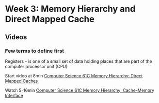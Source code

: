 # Week 3: Memory Hierarchy and Direct Mapped Cache

## Videos

### Few terms to define first
Registers - is one of a small set of data holding places that are part of the computer processor unit (CPU)

Start video at 8min [Computer Science 61C Memory Hierarchy: Direct Mapped Caches](https://www.youtube.com/watch?v=TFpLyfGzArk)

Watch 5-16min [Computer Science 61C Memory Hierarchy: Cache-Memory Interface](https://www.youtube.com/watch?v=v6IyO74v6A8)
